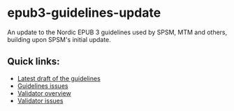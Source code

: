 # epub3-guidelines-update
An update to the Nordic EPUB 3 guidelines used by SPSM, MTM and others, building upon SPSM's initial update. 

## Quick links:

- [Latest draft of the guidelines](https://github.com/nlbdev/epub3-guidelines-update/blob/master/guidelines/guidelines.md)
- [Guidelines issues](https://github.com/nlbdev/epub3-guidelines-update/issues?q=is%3Aopen+label%3Aguidelines)
- [Validator overview](https://github.com/nlbdev/epub3-guidelines-update/tree/master/validator)
- [Validator issues](https://github.com/nlbdev/epub3-guidelines-update/issues?q=is%3Aopen+label%3Avalidator)
